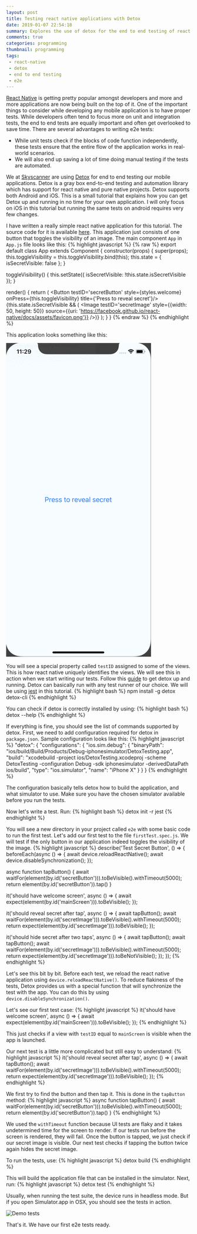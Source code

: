 ```yaml
---
layout: post
title: Testing react native applications with Detox
date: 2019-01-07 22:54:18
summary: Explores the use of detox for the end to end testing of react native applications
comments: true
categories: programming
thumbnail: programming
tags:
 - react-native
 - detox
 - end to end testing
 - e2e
---
```


[React Native][1] is getting pretty popular amongst developers and more and more applications are now being built on the top of it.
One of the important things to consider while developing any mobile application is to have proper tests. While developers often tend
to focus more on unit and integration tests, the end to end tests are equally important and often get overlooked to save time. There are several
advantages to writing e2e tests:
- While unit tests check if the blocks of code function independently, these tests ensure that the entire flow of the
application works in real-world scenarios.
- We will also end up saving a lot of time doing manual testing if the tests are automated.

We at [Skyscanner][2] are using [Detox][3] for end to end testing our mobile applications. Detox is a gray box end-to-end testing and automation library
which has support for react native and pure native projects. Detox supports both Android and iOS. This is a small tutorial that explains how you can get Detox up and
running in no time for your own application. I will only focus on iOS in this tutorial but running the same tests on android requires very few changes. 

I have written a really simple react native application for this tutorial. The source code for it is available [here][4]. This application
just consists of one button that toggles the visibility of an image. The main component `App` in `App.js` file looks like this:
{% highlight javascript %}
{% raw %}
export default class App extends Component {
  constructor(props) {
    super(props);
    this.toggleVisibility = this.toggleVisibility.bind(this);
    this.state = {
      isSecretVisible: false
    };
  }

  toggleVisibility() {
    this.setState({
      isSecretVisible: !this.state.isSecretVisible
    });
  }

  render() {
    return (
      <View testID='mainScreen' style={styles.container}>
        <Button testID='secretButton' 
          style={styles.welcome} 
          onPress={this.toggleVisibility}
          title={'Press to reveal secret'}/>
        {this.state.isSecretVisible && (
          <Image
          testID='secretImage'
          style={{width: 50, height: 50}}
          source={{uri: 'https://facebook.github.io/react-native/docs/assets/favicon.png'}}
        />)}
      </View>
    );
  }
}
{% endraw %}
{% endhighlight %}

This application looks something like this:

![Demo app](/images/demo_app.gif)

You will see a special property called `testID` assigned to some of the views. This is how react native uniquely 
identifies the views. We will see this in action when we start writing our tests. Follow this [guide][5] to get 
detox up and running. Detox can basically run with any test runner of our choice. We will be using [jest][6] in 
this tutorial. 
{% highlight bash %}
npm install -g detox detox-cli
{% endhighlight %}

You can check if detox is correctly installed by using:
{% highlight bash %}
detox --help
{% endhighlight %}

If everything is fine, you should see the list of commands supported by detox. First, 
we need to add configuration required for detox in `package.json`. Sample configuration looks like this:
{% highlight javascript %}
"detox": {
  "configurations": {
      "ios.sim.debug": {
      "binaryPath": "ios/build/Build/Products/Debug-iphonesimulator/DetoxTesting.app",
      "build": "xcodebuild -project ios/DetoxTesting.xcodeproj -scheme DetoxTesting -configuration Debug -sdk iphonesimulator -derivedDataPath ios/build",
      "type": "ios.simulator",
      "name": "iPhone X"
     }
  }
}
{% endhighlight %}

The configuration basically tells detox how to build the application, and what simulator to use. Make sure you have the 
chosen simulator available before you run the tests. 

Now let's write a test. Run:
{% highlight bash %}
detox init -r jest
{% endhighlight %}

You will see a new directory in your project called `e2e` with some basic code to run the first test. Let's add our first 
test to the file `firstTest.spec.js`. We will test if the only button in our application indeed toggles the visibility 
of the image. 
{% highlight javascript %}
describe('Test Secret Button', () => {
  beforeEach(async () => {
    await device.reloadReactNative();
    await device.disableSynchronization();
  });

  async function tapButton() {
    await waitFor(element(by.id('secretButton'))).toBeVisible().withTimeout(5000);
    return element(by.id('secretButton')).tap()
  }

 it('should have welcome screen', async () => {
    await expect(element(by.id('mainScreen'))).toBeVisible();
  }); 

  it('should reveal secret after tap', async () => {
    await tapButton();
    await waitFor(element(by.id('secretImage'))).toBeVisible().withTimeout(5000);
    return expect(element(by.id('secretImage'))).toBeVisible();
  });

  it('should hide secret after two taps', async () => {
    await tapButton();
    await tapButton();
    await waitFor(element(by.id('secretImage'))).toBeVisible().withTimeout(5000);
    return expect(element(by.id('secretImage'))).toBeNotVisible();
  });
});
{% endhighlight %}

Let's see this bit by bit. Before each test, we reload the react native application using `device.reloadReactNative()`.
To reduce flakiness of the tests, Detox provides us with a special function that will synchronize the test with the app.
You can do this by using `device.disableSynchronization()`. 

Let's see our first test case:
{% highlight javascript %}
it('should have welcome screen', async () => {
  await expect(element(by.id('mainScreen'))).toBeVisible();
});
{% endhighlight %}

This just checks if a view with `testID` equal to `mainScreen` is visible when the app is launched. 

Our next test is a little more complicated but still easy to understand:
{% highlight javascript %}
it('should reveal secret after tap', async () => {
  await tapButton();
  await waitFor(element(by.id('secretImage'))).toBeVisible().withTimeout(5000);
  return expect(element(by.id('secretImage'))).toBeVisible();
});
{% endhighlight %}

We first try to find the button and then tap it. This is done in the `tapButton` method:
{% highlight javascript %}
async function tapButton() {
  await waitFor(element(by.id('secretButton'))).toBeVisible().withTimeout(5000);
  return element(by.id('secretButton')).tap()
}
{% endhighlight %}

We used the `withTimeout` function because UI tests are flaky and it takes undetermined time for the screen to render. 
If our tests run before the screen is rendered, they will fail. Once the button is tapped, we just check if our secret
image is visible. Our next test checks if tapping the button twice again hides the secret image. 

To run the tests, use:
{% highlight javascript %}
detox build
{% endhighlight %}

This will build the application file that can be installed in the simulator. Next, run:
{% highlight javascript %}
detox test
{% endhighlight %}

Usually, when running the test suite, the device runs in headless mode. 
But if you open Simulator.app in OSX, you should see the tests in action. 

![Demo tests](/images/demo.gif)

That's it. We have our first e2e tests ready.  

 [1]: https://facebook.github.io/react-native/
 [2]: https://www.skyscanner.net/
 [3]: https://github.com/wix/Detox
 [4]: https://github.com/nerandell/DetoxTestingSample 
 [5]: https://github.com/wix/Detox/blob/master/docs/Introduction.GettingStarted.md
 [6]: https://jestjs.io/
